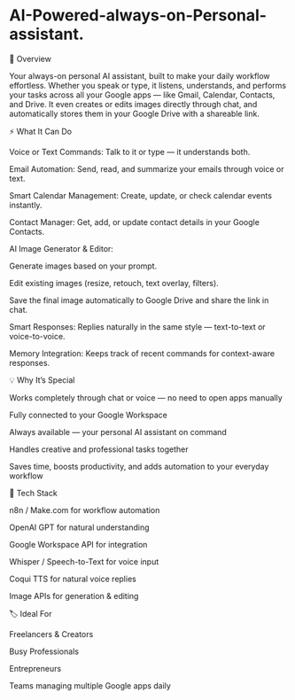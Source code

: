 # AI-Powered-always-on-Personal-assistant.

🧠 Overview

Your always-on personal AI assistant, built to make your daily workflow effortless.
Whether you speak or type, it listens, understands, and performs your tasks across all your Google apps — like Gmail, Calendar, Contacts, and Drive.
It even creates or edits images directly through chat, and automatically stores them in your Google Drive with a shareable link.

⚡ What It Can Do

Voice or Text Commands: Talk to it or type — it understands both.

Email Automation: Send, read, and summarize your emails through voice or text.

Smart Calendar Management: Create, update, or check calendar events instantly.

Contact Manager: Get, add, or update contact details in your Google Contacts.

AI Image Generator & Editor:

Generate images based on your prompt.

Edit existing images (resize, retouch, text overlay, filters).

Save the final image automatically to Google Drive and share the link in chat.

Smart Responses: Replies naturally in the same style — text-to-text or voice-to-voice.

Memory Integration: Keeps track of recent commands for context-aware responses.

💡 Why It’s Special

Works completely through chat or voice — no need to open apps manually

Fully connected to your Google Workspace

Always available — your personal AI assistant on command

Handles creative and professional tasks together

Saves time, boosts productivity, and adds automation to your everyday workflow

🧩 Tech Stack

n8n / Make.com for workflow automation

OpenAI GPT for natural understanding

Google Workspace API for integration

Whisper / Speech-to-Text for voice input

Coqui TTS for natural voice replies

Image APIs for generation & editing

🏷️ Ideal For

Freelancers & Creators

Busy Professionals

Entrepreneurs

Teams managing multiple Google apps daily
